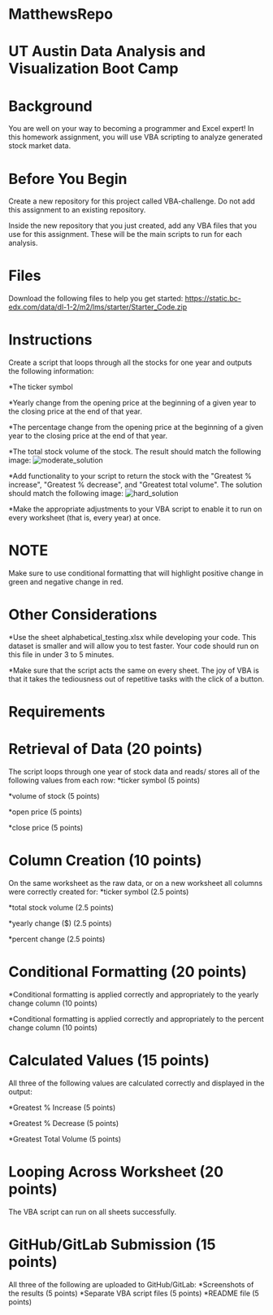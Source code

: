 # MatthewsRepo
# UT Austin Data Analysis and Visualization Boot Camp

# Background
You are well on your way to becoming a programmer and Excel expert! In this homework assignment, you will use VBA scripting to analyze generated stock market data.

# Before You Begin
Create a new repository for this project called VBA-challenge. Do not add this assignment to an existing repository.

Inside the new repository that you just created, add any VBA files that you use for this assignment. These will be the main scripts to run for each analysis.

# Files
Download the following files to help you get started:
https://static.bc-edx.com/data/dl-1-2/m2/lms/starter/Starter_Code.zip

# Instructions
Create a script that loops through all the stocks for one year and outputs the following information:

*The ticker symbol

*Yearly change from the opening price at the beginning of a given year to the closing price at the end of that year.

*The percentage change from the opening price at the beginning of a given year to the closing price at the end of that year.

*The total stock volume of the stock. The result should match the following image:
![moderate_solution](https://github.com/mdurney1724/MatthewsRepo/assets/60820214/2c9773e8-ba30-446e-aaa5-6145037da6e5)

*Add functionality to your script to return the stock with the "Greatest % increase", "Greatest % decrease", and "Greatest total volume". The solution should match the following image:
![hard_solution](https://github.com/mdurney1724/MatthewsRepo/assets/60820214/7fdf8ec7-3297-4d99-9fa2-94199727f006)

*Make the appropriate adjustments to your VBA script to enable it to run on every worksheet (that is, every year) at once.

# NOTE

Make sure to use conditional formatting that will highlight positive change in green and negative change in red.

# Other Considerations
*Use the sheet alphabetical_testing.xlsx while developing your code. This dataset is smaller and will allow you to test faster. Your code should run on this file in under 3 to 5 minutes.

*Make sure that the script acts the same on every sheet. The joy of VBA is that it takes the tediousness out of repetitive tasks with the click of a button.

# Requirements
# Retrieval of Data (20 points)
The script loops through one year of stock data and reads/ stores all of the following values from each row:
*ticker symbol (5 points)

*volume of stock (5 points)

*open price (5 points)

*close price (5 points)

# Column Creation (10 points)
On the same worksheet as the raw data, or on a new worksheet all columns were correctly created for:
*ticker symbol (2.5 points)

*total stock volume (2.5 points)

*yearly change ($) (2.5 points)

*percent change (2.5 points)

# Conditional Formatting (20 points)
*Conditional formatting is applied correctly and appropriately to the yearly change column (10 points)

*Conditional formatting is applied correctly and appropriately to the percent change column (10 points)

# Calculated Values (15 points)
All three of the following values are calculated correctly and displayed in the output:

*Greatest % Increase (5 points)

*Greatest % Decrease (5 points)

*Greatest Total Volume (5 points)

# Looping Across Worksheet (20 points)
The VBA script can run on all sheets successfully.

# GitHub/GitLab Submission (15 points)
All three of the following are uploaded to GitHub/GitLab:
*Screenshots of the results (5 points)
*Separate VBA script files (5 points)
*README file (5 points)
